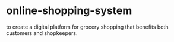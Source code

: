 # online-shopping-system
to create a digital platform for grocery shopping that benefits both customers and shopkeepers.
